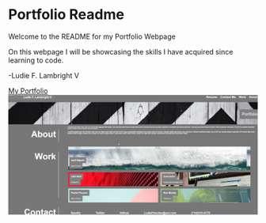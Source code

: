 # Portfolio Readme

Welcome to the README for my Portfolio Webpage

On this webpage I will be showcasing the skills I have acquired since learning to code.

-Ludie F. Lambright V

[My Portfolio](https://veidul.github.io/Portfolio/)
![Demo Image](./Assets/images/portfolio-finished.jpg)

